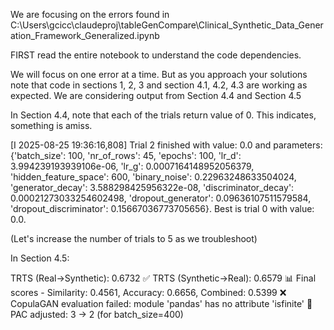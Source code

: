 We are focusing on the errors found in C:\Users\gcicc\claudeproj\tableGenCompare\Clinical_Synthetic_Data_Generation_Framework_Generalized.ipynb

FIRST read the entire notebook to understand the code dependencies. 

We will focus on one error at a time.  But as you approach your solutions note that code in sections 1, 2, 3 and section 4.1, 4.2, 4.3 are working as expected. We are considering output from Section 4.4 and Section 4.5

In Section 4.4, note that each of the trials return value of 0. This indicates, something is amiss.

[I 2025-08-25 19:36:16,808] Trial 2 finished with value: 0.0 and parameters: {'batch_size': 100, 'nr_of_rows': 45, 'epochs': 100, 'lr_d': 3.994239193939106e-06, 'lr_g': 0.0007164148952056379, 'hidden_feature_space': 600, 'binary_noise': 0.22963248633504024, 'generator_decay': 3.588298425956322e-08, 'discriminator_decay': 0.00021273033254602498, 'dropout_generator': 0.09636107511579584, 'dropout_discriminator': 0.15667036773705656}. Best is trial 0 with value: 0.0.

(Let's increase the number of trials to 5 as we troubleshoot)

In Section 4.5:

 TRTS (Real→Synthetic): 0.6732
✅ TRTS (Synthetic→Real): 0.6579
📊 Final scores - Similarity: 0.4561, Accuracy: 0.6656, Combined: 0.5399
❌ CopulaGAN evaluation failed: module 'pandas' has no attribute 'isfinite'
🔧 PAC adjusted: 3 → 2 (for batch_size=400)



